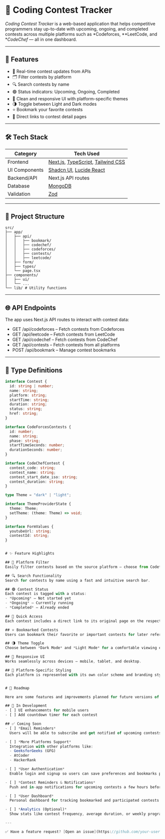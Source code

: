 # 🚀 Coding Contest Tracker

*Coding Contest Tracker* is a web-based application that helps competitive programmers stay up-to-date with upcoming, ongoing, and completed contests across multiple platforms such as *Codeforces, **LeetCode, and **CodeChef* — all in one dashboard.

---

## 📌 Features

- 🔄 Real-time contest updates from APIs
- 🗂 Filter contests by platform
- 🔍 Search contests by name
- 🟢 Status indicators: Upcoming, Ongoing, Completed
- 🎨 Clean and responsive UI with platform-specific themes
- 🌗 Toggle between Light and Dark modes
- ⭐ Bookmark your favorite contests
- 🔗 Direct links to contest detail pages

---

## 🛠 Tech Stack

| Category       | Tech Used                       |
|----------------|----------------------------------|
| Frontend       | [Next.js](https://nextjs.org/), [TypeScript](https://www.typescriptlang.org/), [Tailwind CSS](https://tailwindcss.com/) |
| UI Components  | [Shadcn UI](https://ui.shadcn.com/), [Lucide React](https://lucide.dev/) |
| Backend/API    | Next.js API routes              |
| Database       | [MongoDB](https://www.mongodb.com/) |
| Validation     | [Zod](https://zod.dev/)         |

---

## 📁 Project Structure

```
src/
├── app/
│   ├── api/
│   │   ├── bookmark/
│   │   ├── codechef/
│   │   ├── codeforces/
│   │   ├── contests/
│   │   ├── leetcode/
│   ├── form/
│   ├── types/
│   └── page.tsx
├── components/
│   ├── ui/
│   └── ...
└── lib/ # Utility functions
```

---

## 🌐 API Endpoints

The app uses Next.js API routes to interact with contest data:

- GET /api/codeforces – Fetch contests from Codeforces
- GET /api/leetcode – Fetch contests from LeetCode
- GET /api/codechef – Fetch contests from CodeChef
- GET /api/contests – Fetch contests from all platforms
- POST /api/bookmark – Manage contest bookmarks

---

## 🧩 Type Definitions

```ts
interface Contest {
  id: string | number;
  name: string;
  platform: string;
  startTime: string;
  duration: string;
  status: string;
  href: string;
}

interface CodeForcesContests {
  id: number;
  name: string;
  phase: string;
  startTimeSeconds: number;
  durationSeconds: number;
}

interface CodeChefContest {
  contest_code: string;
  contest_name: string;
  contest_start_date_iso: string;
  contest_duration: string;
}

type Theme = "dark" | "light";

interface ThemeProviderState {
  theme: Theme;
  setTheme: (theme: Theme) => void;
}

interface FormValues {
  youtubeUrl: string;
  contestId: string;
}


# ✨ Feature Highlights

## 📂 Platform Filter  
Easily filter contests based on the source platform — choose from Codeforces, LeetCode, or CodeChef, or view all together.

## 🔍 Search Functionality  
Search for contests by name using a fast and intuitive search bar.

## 🟢 Contest Status  
Each contest is tagged with a status:  
- *Upcoming* – Not started yet  
- *Ongoing* – Currently running  
- *Completed* – Already ended

## 🔗 Quick Access  
Each contest includes a direct link to its original page on the respective platform.

## ⭐ Bookmarked Contests  
Users can bookmark their favorite or important contests for later reference.

## 🌗 Theme Toggle  
Choose between *Dark Mode* and *Light Mode* for a comfortable viewing experience.

## 📱 Responsive UI  
Works seamlessly across devices — mobile, tablet, and desktop.

## 🎨 Platform-Specific Styling  
Each platform is represented with its own color scheme and branding style for quick visual recognition.


# 🔮 Roadmap

Here are some features and improvements planned for future versions of the Contest Tracker:

## 🚧 In Development
- [ ] UI enhancements for mobile users
- [ ] Add countdown timer for each contest

## ✅ Coming Soon
- [ ] *Email Reminders*  
  Users will be able to subscribe and get notified of upcoming contests via email.

- [ ] *More Platforms Support*  
  Integration with other platforms like:
  - GeeksforGeeks (GFG)
  - AtCoder
  - HackerRank

- [ ] *User Authentication*  
  Enable login and signup so users can save preferences and bookmarks persistently.

- [ ] *Contest Reminders & Notifications*  
  Push and in-app notifications for upcoming contests a few hours before they begin.

- [ ] *User Dashboard*  
  Personal dashboard for tracking bookmarked and participated contests.

- [ ] *Analytics (Optional)*  
  Show stats like contest frequency, average duration, or weekly programming calendar.

---

✅ Have a feature request? [Open an issue](https://github.com/your-username/contest-tracker/issues) or contribute!

